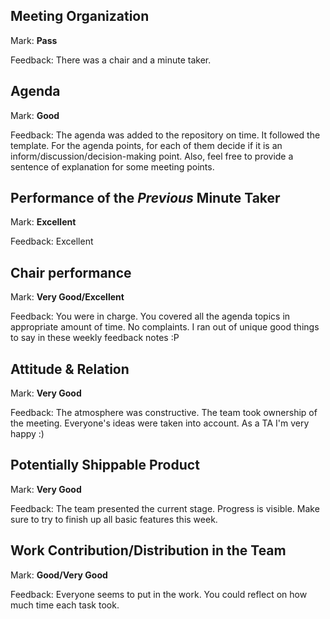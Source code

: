 ## Meeting Organization

Mark: **Pass**

Feedback: There was a chair and a minute taker. 

## Agenda 

Mark: **Good**

Feedback: The agenda was added to the repository on time. It followed the template. For the agenda points, for each of them decide if it is an inform/discussion/decision-making point. Also, feel free to provide a sentence of explanation for some meeting points.

## Performance of the *Previous* Minute Taker

Mark: **Excellent**

Feedback: Excellent

## Chair performance

Mark: **Very Good/Excellent**

Feedback: You were in charge. You covered all the agenda topics in appropriate amount of time. No complaints. I ran out of unique good things to say in these weekly feedback notes :P

## Attitude & Relation

Mark: **Very Good**

Feedback: The atmosphere was constructive. The team took ownership of the meeting. Everyone's ideas were taken into account. As a TA I'm very happy :)

## Potentially Shippable Product

Mark: **Very Good**

Feedback: The team presented the current stage. Progress is visible. Make sure to try to finish up all basic features this week.

## Work Contribution/Distribution in the Team

Mark: **Good/Very Good**

Feedback: Everyone seems to put in the work. You could reflect on how much time each task took.